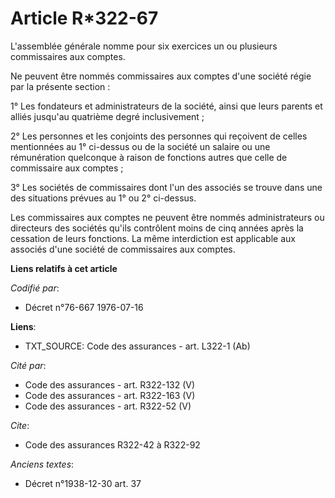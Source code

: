 # Article R*322-67

L'assemblée générale nomme pour six exercices un ou plusieurs commissaires aux comptes.

Ne peuvent être nommés commissaires aux comptes d'une société régie par la présente section :

1° Les fondateurs et administrateurs de la société, ainsi que leurs parents et alliés jusqu'au quatrième degré
inclusivement ;

2° Les personnes et les conjoints des personnes qui reçoivent de celles mentionnées au 1° ci-dessus ou de la société un
salaire ou une rémunération quelconque à raison de fonctions autres que celle de commissaire aux comptes ;

3° Les sociétés de commissaires dont l'un des associés se trouve dans une des situations prévues au 1° ou 2° ci-dessus.

Les commissaires aux comptes ne peuvent être nommés administrateurs ou directeurs des sociétés qu'ils contrôlent moins de
cinq années après la cessation de leurs fonctions. La même interdiction est applicable aux associés d'une société de
commissaires aux comptes.

**Liens relatifs à cet article**

_Codifié par_:

  - Décret n°76-667 1976-07-16

**Liens**:

  - TXT_SOURCE: Code des assurances - art. L322-1 (Ab)

_Cité par_:

  - Code des assurances - art. R322-132 (V)
  - Code des assurances - art. R322-163 (V)
  - Code des assurances - art. R322-52 (V)

_Cite_:

  - Code des assurances R322-42 à R322-92

_Anciens textes_:

  - Décret n°1938-12-30 art. 37
